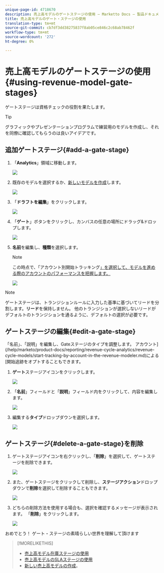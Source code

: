 ```yaml
---
unique-page-id: 4718670
description: 売上高モデルのゲートステージの使用 — Marketto Docs — 製品ドキュメント
title: 売上高モデルのゲート・ステージの使用
translation-type: tm+mt
source-git-commit: cb7df3dd38275837f8ab05ce846c2c68ab78462f
workflow-type: tm+mt
source-wordcount: '272'
ht-degree: 0%

---
```



# 売上高モデルのゲートステージの使用{#using-revenue-model-gate-stages}

ゲートステージは資格チェックの役割を果たします。

>[!TIP]
>
>グラフィックやプレゼンテーションプログラムで練習用のモデルを作成し、それを同僚に確認してもらうのは良いアイデアです。

## 追加ゲートステージ{#add-a-gate-stage}

1. 「**Analytics**」領域に移動します。

   ![](assets/image2015-4-27-23-3a27-3a43.png)

1. 既存のモデルを選択するか、[新しいモデルを作成](/help/marketo/product-docs/reporting/revenue-cycle-analytics/revenue-cycle-models/create-a-new-revenue-model.md)します。

   ![](assets/image2015-4-27-15-3a6-3a30.png)

1. 「**ドラフトを編集**」をクリックします。

   ![](assets/image2015-4-27-12-3a10-3a49.png)

1. 「**ゲート**」ボタンをクリックし、カンバスの任意の場所にドラッグ&amp;ドロップします。

   ![](assets/image2015-4-27-16-3a54-3a19.png)

1. **名前**&#x200B;を編集し、**種類**&#x200B;を選択します。

   >[!NOTE]
   >
   >この時点で、「アカウント別開始トラッキング[」を選択して、モデルを進める際のアカウントのパフォーマンスを把握します。](/help/marketo/product-docs/reporting/revenue-cycle-analytics/revenue-cycle-models/start-tracking-by-account-in-the-revenue-modeler.md)

   ![](assets/image2015-4-28-12-3a1-3a7.png)

>[!NOTE]
>
>ゲートステージは、トランジションルールに入力した基準に基づいてリードを分割します。**リード**&#x200B;を保持しません。 他のトランジションが選択しないリードがデフォルトのトランジションを通るように、デフォルトの選択が必要です。

## ゲートステージの編集{#edit-a-gate-stage}

「名前」、「説明」を編集し、Gateステージのタイプを調整します。 アカウント](/help/marketo/product-docs/reporting/revenue-cycle-analytics/revenue-cycle-models/start-tracking-by-account-in-the-revenue-modeler.md)による[開始追跡をオプトすることもできます。

1. **ゲート**&#x200B;ステージアイコンをクリックします。

   ![](assets/image2015-4-27-17-3a11-3a41.png)

1. 「**名前**」フィールドと「**説明**」フィールド内をクリックして、内容を編集します。

   ![](assets/image2015-4-28-12-3a17-3a22.png)

1. 編集する&#x200B;**タイプ**&#x200B;ドロップダウンを選択します。

   ![](assets/image2015-4-27-17-3a14-3a7.png)

## ゲートステージ{#delete-a-gate-stage}を削除

1. ゲートステージアイコンを右クリックし、「**削除**」を選択して、ゲートステージを削除できます。

   ![](assets/image2015-4-28-12-3a30-3a19.png)

1. また、ゲートステージをクリックして削除し、**ステージアクション**&#x200B;ドロップダウンで&#x200B;**削除**&#x200B;を選択して削除することもできます。

   ![](assets/image2015-4-28-12-3a56-3a28.png)

1. どちらの削除方法を使用する場合も、選択を確認するメッセージが表示されます。 「**削除**」をクリックします。

   ![](assets/image2015-4-28-12-3a52-3a22.png)

おめでとう！ ゲート・ステージの素晴らしい世界を理解して頂けます

>[!MORELIKETHIS]
>
>* [売上高モデル在庫ステージの使用](/help/marketo/product-docs/reporting/revenue-cycle-analytics/revenue-cycle-models/using-revenue-model-inventory-stages.md)
>* [売上高モデルのSLAステージの使用](/help/marketo/product-docs/reporting/revenue-cycle-analytics/revenue-cycle-models/using-revenue-model-sla-stages.md)
>* [新しい売上高モデルの作成](/help/marketo/product-docs/reporting/revenue-cycle-analytics/revenue-cycle-models/create-a-new-revenue-model.md)。

